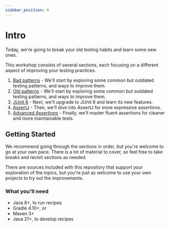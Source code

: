 ```yaml
---
sidebar_position: 0
---
```


# Intro

Today, we're going to break your old testing habits and learn some new ones.

This workshop consists of several sections, each focusing on a different aspect of improving your testing practices.

1. [Bad patterns](./category/bad-habits/) - We'll start by exploring some common but outdated testing patterns, and ways to improve them.
1. [Old patterns](./category/old-habits/) - We'll start by exploring some common but outdated testing patterns, and ways to improve them.
1. [JUnit 6](./category/junit-jupiter/) - Next, we'll upgrade to JUnit 6 and learn its new features.
1. [AssertJ](./category/adopt-assertj/) - Then, we'll dive into AssertJ for more expressive assertions.
1. [Advanced Assertions](./category/advanced-assertj/) - Finally, we'll master fluent assertions for cleaner and more maintainable tests.


## Getting Started

We recommend going through the sections in order, but you're welcome to go at your own pace.
There is a lot of material to cover, so feel free to take breaks and revisit sections as needed.

There are sources included with this repository that support your exploration of the topics,
but you're just as welcome to use your own projects to try out the improvements.

### What you'll need

- Java 8+, to run recipes
- Gradle 4.10+, or
- Maven 3+
- Java 21+, to develop recipes

